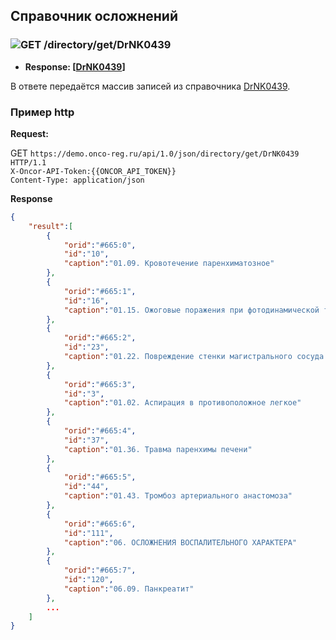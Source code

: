 ## Справочник осложнений

### ![GET](../../../../img/get.png) /directory/get/DrNK0439
* **Response: [[DrNK0439](../../../../types/types.md#com.siams.med.api.DrNK0439)]**

В ответе передаётся массив записей из справочника [DrNK0439](../../../../types/types.md#com.siams.med.api.DrNK0439).


### Пример http
**Request:** 

GET `https://demo.onco-reg.ru/api/1.0/json/directory/get/DrNK0439 HTTP/1.1`  
`X-Oncor-API-Token:{{ONCOR_API_TOKEN}}`  
`Content-Type: application/json`

**Response**

```json
{
    "result":[
        {
            "orid":"#665:0",
            "id":"10",
            "caption":"01.09. Кровотечение паренхиматозное"
        },
        {
            "orid":"#665:1",
            "id":"16",
            "caption":"01.15. Ожоговые поражения при фотодинамической терапии"
        },
        {
            "orid":"#665:2",
            "id":"23",
            "caption":"01.22. Повреждение стенки магистрального сосуда брюшной полости"
        },
        {
            "orid":"#665:3",
            "id":"3",
            "caption":"01.02. Аспирация в противоположное легкое"
        },
        {
            "orid":"#665:4",
            "id":"37",
            "caption":"01.36. Травма паренхимы печени"
        },
        {
            "orid":"#665:5",
            "id":"44",
            "caption":"01.43. Тромбоз артериального анастомоза"
        },
        {
            "orid":"#665:6",
            "id":"111",
            "caption":"06. ОСЛОЖНЕНИЯ ВОСПАЛИТЕЛЬНОГО ХАРАКТЕРА"
        },
        {
            "orid":"#665:7",
            "id":"120",
            "caption":"06.09. Панкреатит"
        },
        ...
    ]
}
```
